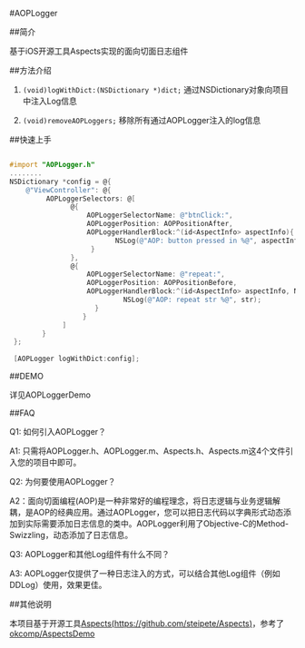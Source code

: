 #AOPLogger

##简介

基于iOS开源工具Aspects实现的面向切面日志组件

##方法介绍

1. `(void)logWithDict:(NSDictionary *)dict;`
通过NSDictionary对象向项目中注入Log信息

2. `(void)removeAOPLoggers;`
移除所有通过AOPLogger注入的log信息

##快速上手

```Objective-C

#import "AOPLogger.h"
........
NSDictionary *config = @{
    @"ViewController": @{
         AOPLoggerSelectors: @[
               @{
                   AOPLoggerSelectorName: @"btnClick:",
                   AOPLoggerPosition: AOPPositionAfter,
                   AOPLoggerHandlerBlock:^(id<AspectInfo> aspectInfo){
                          NSLog(@"AOP: button pressed in %@", aspectInfo.instance);
                    }
               },
               @{
                   AOPLoggerSelectorName: @"repeat:",
                   AOPLoggerPosition: AOPPositionBefore,
                   AOPLoggerHandlerBlock:^(id<AspectInfo> aspectInfo, NSString *str){
                            NSLog(@"AOP: repeat str %@", str);
                     }
                  }
             ]
        }
 };
    
 [AOPLogger logWithDict:config]; 

```

##DEMO

详见AOPLoggerDemo

##FAQ

Q1: 如何引入AOPLogger？

A1: 只需将AOPLogger.h、AOPLogger.m、Aspects.h、Aspects.m这4个文件引入您的项目中即可。

Q2: 为何要使用AOPLogger？

A2：面向切面编程(AOP)是一种非常好的编程理念，将日志逻辑与业务逻辑解耦，是AOP的经典应用。通过AOPLogger，您可以把日志代码以字典形式动态添加到实际需要添加日志信息的类中。AOPLogger利用了Objective-C的Method-Swizzling，动态添加了日志信息。

Q3: AOPLogger和其他Log组件有什么不同？

A3: AOPLogger仅提供了一种日志注入的方式，可以结合其他Log组件（例如DDLog）使用，效果更佳。

##其他说明

本项目基于开源工具[Aspects(https://github.com/steipete/Aspects)](https://github.com/steipete/Aspects)，参考了[okcomp/AspectsDemo](https://github.com/okcomp/AspectsDemo)


